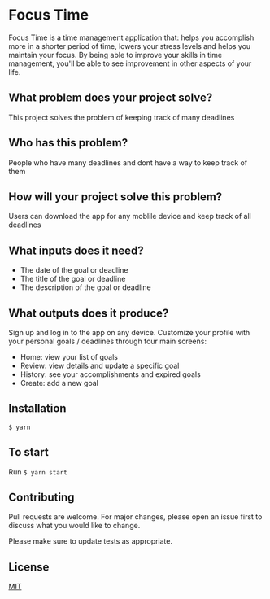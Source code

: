 # Focus Time  

Focus Time is a time management application that: helps you accomplish more in a shorter period of time, lowers your stress levels and helps you maintain your focus. By being able to improve your skills in time management, you'll be able to see improvement in other aspects of your life.

## What problem does your project solve?
This project solves the problem of keeping track of many deadlines  


## Who has this problem?
  People who have many deadlines and dont have a way to keep track of them 


## How will your project solve this problem?
  Users can download the app for any moblile device and keep track of all deadlines


## What inputs does it need?

  * The date of the goal or deadline
  * The title of the goal or deadline
  * The description of the goal or deadline
 


## What outputs does it produce?

Sign up and log in to the app on any device. Customize your profile with your personal goals / deadlines through four main screens:
*  Home: view your list of goals
*  Review: view details and update a specific goal
*  History: see your accomplishments and expired goals
*  Create: add a new goal

## Installation

`$ yarn`

## To start 
Run `$ yarn start`

## Contributing
Pull requests are welcome. For major changes, please open an issue first to discuss what you would like to change.

Please make sure to update tests as appropriate.

## License
[MIT](https://choosealicense.com/licenses/mit/)